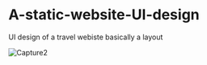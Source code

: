 # A-static-website-UI-design
UI design of a travel webiste
basically a layout


![Capture2](https://user-images.githubusercontent.com/53861629/62823896-3b01ec80-bbb4-11e9-8ef9-26e155f4784e.PNG)
